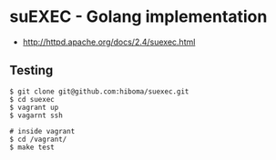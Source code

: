 # suEXEC - Golang implementation

 * http://httpd.apache.org/docs/2.4/suexec.html
 
## Testing
 
```
$ git clone git@github.com:hiboma/suexec.git
$ cd suexec
$ vagrant up
$ vagarnt ssh

# inside vagrant 
$ cd /vagrant/
$ make test
```
